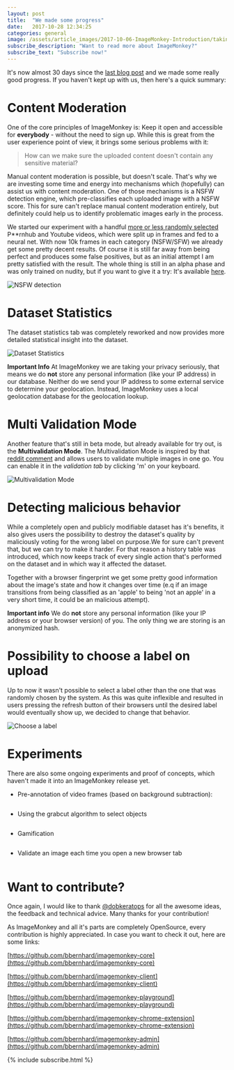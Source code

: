 ```yaml
---
layout: post
title:  "We made some progress"
date:   2017-10-28 12:34:25
categories: general
image: /assets/article_images/2017-10-06-ImageMonkey-Introduction/taking_photo2.jpg
subscribe_description: "Want to read more about ImageMonkey?" 
subscribe_text: "Subscribe now!"
---
```


It's now almost 30 days since the [last blog post](https://imagemonkey.io/blog/general/2017/10/06/ImageMonkey-Introduction.html) and we made some really good progress. If you haven't kept up with us, then here's a quick summary: 

# Content Moderation #
One of the core principles of ImageMonkey is: Keep it open and accessible for **everybody** - without the need to sign up. While this is great from the user experience point of view, it brings some serious problems with it: 

> How can we make sure the uploaded content doesn't contain any sensitive material?

Manual content moderation is possible, but doesn't scale. That's why we are investing some time and energy into mechanisms which (hopefully) can assist us with content moderation. One of those mechanisms is a NSFW detection engine, which pre-classifies each uploaded image with a NSFW score. This for sure can't replace manual content moderation entirely, but definitely could help us to identify problematic images early in the process. 

We started our experiment with a handful [more or less randomly selected](https://github.com/bbernhard/imagemonkey-playground/blob/master/conf/nsfw/nsfw.json) P**rnhub and Youtube videos, which were split up in frames and fed to a neural net. With now 10k frames in each category (NSFW/SFW) we already get some pretty decent results. Of course it is still far away from being perfect and produces some false positives, but as an initial attempt I am pretty satisfied with the result. The whole thing is still in an alpha phase and was only trained on nudity, but if you want to give it a try: It's available [here](https://imagemonkey.io/playground). 

<img src="{{site.baseurl}}/assets/article_images/2017-10-28-ImageMonkey-v0.2/nsfw-experiment.png" alt="NSFW detection"  />

# Dataset Statistics #

The dataset statistics tab was completely reworked and now provides more detailed statistical insight into the dataset. 

<img src="{{site.baseurl}}/assets/article_images/2017-10-28-ImageMonkey-v0.2/statistics.png" alt="Dataset Statistics"  />

**Important Info** At ImageMonkey we are taking your privacy seriously, that means we do **not** store any personal information (like your IP address) in our database. Neither do we send your IP address to some external service to determine your geolocation. Instead, ImageMonkey uses a local geolocation database for the geolocation lookup.  

# Multi Validation Mode #

Another feature that's still in beta mode, but already available for try out, is the **Multivalidation Mode**. The Multivalidation Mode is inspired by that [reddit comment](https://www.reddit.com/r/MachineLearning/comments/75gqit/p_imagemonkey_whats_next/do6fm1p/) and allows users to validate multiple images in one go. You can enable it in the *validation tab* by clicking 'm' on your keyboard. 

<img src="{{site.baseurl}}/assets/article_images/2017-10-28-ImageMonkey-v0.2/multi-validation.gif" alt="Multivalidation Mode"  />

# Detecting malicious behavior #

While a completely open and publicly modifiable dataset has it's benefits, it also gives users the possibility to destroy the dataset's quality by maliciously voting for the wrong label on purpose.We for sure can't prevent that, but we can try to make it harder. For that reason a history table was introduced, which now keeps track of every single action that's performed on the dataset and in which way it affected the dataset. 

Together with a browser fingerprint we get some pretty good information about the image's state and how it changes over time (e.q if an image transitions from being classified as an 'apple' to being 'not an apple' in a very short time, it could be an malicious attempt).

**Important info** We do **not** store any personal information (like your IP address or your browser version) of you. The only thing we are storing is an anonymized hash.


# Possibility to choose a label on upload #

Up to now it wasn't possible to select a label other than the one that was randomly chosen by the system. As this was quite inflexible and resulted in users pressing the refresh button of their browsers until the desired label would eventually show up, we decided to change that behavior. 

<img src="{{site.baseurl}}/assets/article_images/2017-10-28-ImageMonkey-v0.2/label-selection.png" alt="Choose a label"  />

# Experiments #

There are also some ongoing experiments and proof of concepts, which haven't made it into an ImageMonkey release yet. 

* Pre-annotation of video frames (based on background subtraction): 

<img src="{{site.baseurl}}/assets/article_images/2017-10-28-ImageMonkey-v0.2/background-subtraction.gif" alt=""  />

* Using the grabcut algorithm to select objects


<img src="{{site.baseurl}}/assets/article_images/2017-10-28-ImageMonkey-v0.2/grabcut.gif" alt=""  />

* Gamification

<img src="{{site.baseurl}}/assets/article_images/2017-10-28-ImageMonkey-v0.2/game.gif" alt=""  />

* Validate an image each time you open a new browser tab

<img src="{{site.baseurl}}/assets/article_images/2017-10-28-ImageMonkey-v0.2/google-chrome-extension.gif" alt=""  />

# Want to contribute? # 
Once again, I would like to thank [@dobkeratops](https://github.com/dobkeratops) for all the awesome ideas, the feedback and technical advice. Many thanks for your contribution! 

As ImageMonkey and all it's parts are completely OpenSource, every contribution is highly appreciated. In case you want to check it out, here are some links:  

[https://github.com/bbernhard/imagemonkey-core](https://github.com/bbernhard/imagemonkey-core)

[https://github.com/bbernhard/imagemonkey-client](https://github.com/bbernhard/imagemonkey-client)

[https://github.com/bbernhard/imagemonkey-playground](https://github.com/bbernhard/imagemonkey-playground)

[https://github.com/bbernhard/imagemonkey-chrome-extension](https://github.com/bbernhard/imagemonkey-chrome-extension)

[https://github.com/bbernhard/imagemonkey-admin](https://github.com/bbernhard/imagemonkey-admin)



{% include subscribe.html %}



